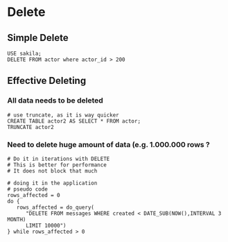 # Delete 

## Simple Delete 

```
USE sakila;
DELETE FROM actor where actor_id > 200  
```

## Effective Deleting 

### All data needs to be deleted 

```
# use truncate, as it is way quicker 
CREATE TABLE actor2 AS SELECT * FROM actor;
TRUNCATE actor2
```

### Need to delete huge amount of data (e.g. 1.000.000 rows ? 

```
# Do it in iterations with DELETE 
# This is better for performance 
# It does not block that much 

```

```
# doing it in the application
# pseudo code 
rows_affected = 0
do {
   rows_affected = do_query(
      "DELETE FROM messages WHERE created < DATE_SUB(NOW(),INTERVAL 3 MONTH)
      LIMIT 10000")
} while rows_affected > 0
```
